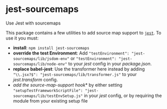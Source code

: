 # jest-sourcemaps
Use Jest with sourcemaps

This package contains a few utilities to add source map support
to [`jest`](https://facebook.github.io/jest/). To use it you must:

* **install**: `npm install jest-sourcemaps`
* **override the test Environment**: Add `"testEnvironment":
  "jest-sourcemaps/lib/jsdom-env"` or `"testEnvironment":
  "jest-sourcemaps/lib/node-env"` to your *jest* config in your
  *package.json*.
* **replace babel-jest**: Use the transformer here instead by adding
  `"\\.jsx?$": "jest-sourcemaps/lib/transformer.js"` to your
  *jest.transform* config.
* *add the source-map-support hook** by either setting
  `"setupTestFrameworkScriptFile":
  "jest-sourcemaps/lib/testEnvSetup.js"` in your *jest* config, or by
  requiring the module from your existing setup file

